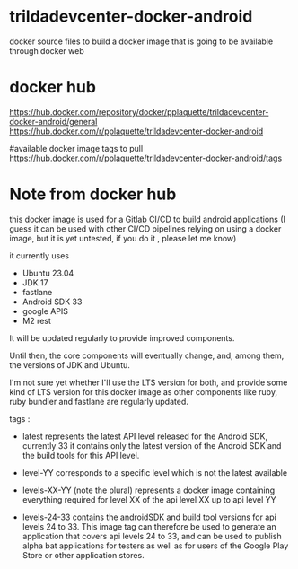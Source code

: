 # trildadevcenter-docker-android
docker source files to build a docker image that is going to be available through docker web

# docker hub
https://hub.docker.com/repository/docker/pplaquette/trildadevcenter-docker-android/general
https://hub.docker.com/r/pplaquette/trildadevcenter-docker-android

#available docker image tags to pull
https://hub.docker.com/r/pplaquette/trildadevcenter-docker-android/tags

# Note from docker hub
this docker image is used for a Gitlab CI/CD to build android applications
(I guess it can be used with other CI/CD pipelines relying on using a docker image, but it is yet untested, if you do it , please let me know)

it currently uses
- Ubuntu 23.04
- JDK 17
- fastlane
- Android SDK 33
- google APIS
- M2 rest

It will be updated regularly to provide improved components.

Until then, the core components will eventually change, and, among them, the versions of JDK and Ubuntu.

I'm not sure yet whether I'll use the LTS version for both, and provide some kind of LTS version for this docker image as other components like ruby, ruby bundler and fastlane are regularly updated.

tags :

- latest
represents the latest API level released for the Android SDK, currently 33
it contains only the latest version of the Android SDK and the build tools for this API level.

- level-YY
corresponds to a specific level which is not the latest available

- levels-XX-YY  (note the plural)
represents a docker image containing everything required for level XX of the api level XX up to api level YY

- levels-24-33
contains the androidSDK and build tool versions for api levels 24 to 33. This image tag can therefore be used to generate an application that covers api levels 24 to 33, and can be used to publish alpha bat applications for testers as well as for users of the Google Play Store or other application stores.
